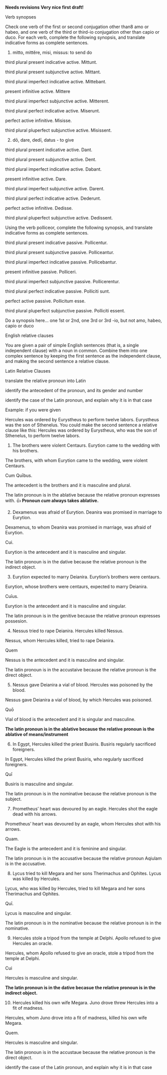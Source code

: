 **Needs revisions**
**Very nice first draft!**


Verb synopses

Check one verb of the first or second conjugation other than8 amo or habeo, and one verb of the third or third-io conjugation other than capio or duco. For each verb, complete the following synopsis, and translate indicative forms as complete sentences.

1. mitto, mittĕre, misi, missus: to send do

third plural present indicative active. Mittunt.

third plural present subjunctive active. Mittant.

third plural imperfect indicative active. Mittebant.

present infinitive active. Mittere

third plural imperfect subjunctive active. Mitterent.

third plural perfect indicative active. Miserunt.

perfect active infinitive. Misisse.

third plural pluperfect subjunctive active. Misissent.

2. dō, dare, dedī, datus - to give

third plural present indicative active. Dant.

third plural present subjunctive active. Dent.

third plural imperfect indicative active. Dabant.

present infinitive active. Dare.

third plural imperfect subjunctive active. Darent.

third plural perfect indicative active. Dederunt.

perfect active infinitive. Dedisse.

third plural pluperfect subjunctive active. Dedissent.


Using the verb polliceor, complete the following synopsis, and translate indicative forms as complete sentences.

third plural present indicative passive. Pollicentur.

third plural present subjunctive passive. Polliceantur.

third plural imperfect indicative passive. Pollicebantur.

present infinitive passive. Polliceri.

third plural imperfect subjunctive passive. Pollicerentur.

third plural perfect indicative passive. Polliciti sunt.

perfect active passive. Pollicitum esse.

third plural pluperfect subjunctive passive. Polliciti essent.

Do a synopsis here… one 1st or 2nd, one 3rd or 3rd -io, but not amo, habeo, capio or duco

English relative clauses

You are given a pair of simple English sentences (that is, a single independent clause) with a noun in common. Combine them into one complex sentence by keeping the first sentence as the independent clause, and making the second sentence a relative clause.

Latin Relative Clauses

translate the relative pronoun into Latin

identify the antecedent of the pronoun, and its gender and number

identify the case of the Latin pronoun, and explain why it is in that case

Example: if you were given

Hercules was ordered by Eurystheus to perform twelve labors. Eurystheus was the son of Sthenelus. You could make the second sentence a relative clause like this:
Hercules was ordered by Eurystheus, who was the son of Sthenelus, to perform twelve labors.

1. The brothers were violent Centaurs. Eurytion came to the wedding with his brothers.

The brothers, with whom Eurytion came to the wedding, were violent Centaurs.

Cum Quībus.

The antecedent is the brothers and it is masculine and plural.

The latin pronoun is in the ablative because the relative pronoun expresses with. 👍 **Pronoun *cum* always takes ablative.**

2. Dexamenus was afraid of Eurytion. Deanira was promised in marriage to Eurytion.

Dexamenus, to whom Deanira was promised in marriage, was afraid of Eurytion.

Cui.

Eurytion is the antecedent and it is masculine and singular.

The latin pronoun is in the dative because the relative pronoun is the indirect object.

3. Eurytion expected to marry Deianira. Eurytion’s brothers were centaurs.

Eurytion, whose brothers were centaurs, expected to marry Deianira.

Cuīus.

Eurytion is the antecedent and it is masculine and singular.

The latin pronoun is in the genitive because the relative pronoun expresses possesion.

4. Nessus tried to rape Deianira. Hercules killed Nessus.

Nessus, whom Hercules killed, tried to rape Deianira.

Quem

Nessus is the antecedent and it is masculine and singular.

The latin pronoun is in the accustaive because the relative pronoun is the direct object.

5. Nessus gave Deianira a vial of blood. Hercules was poisoned by the blood.

Nessus gave Deianira a vial of blood, by which Hercules was poisoned.

Quō

Vial of blood is the antecedent and it is singular and masculine.

**The latin pronoun is in the ablative because the relative pronoun is the ablative of means/instrument**

6. In Egypt, Hercules killed the priest Busiris. Busiris regularly sacrificed foreigners.

In Egypt, Hercules killed the priest Busiris, who regularly sacrificed foreigners.

Quī

Busiris is masculine and singular.

The latin pronoun is in the nominative because the relative pronoun is the subject.

7. Prometheus’ heart was devoured by an eagle. Hercules shot the eagle dead with his arrows.

Prometheus’ heart was devoured by an eagle, whom Hercules shot with his arrows.

Quam.

The Eagle is the antecedent and it is feminine and singular.

The latin pronoun is in the accusative because the relative pronoun Aqiulam is in the accusative.

8. Lycus tried to kill Megara and her sons Therimachus and Ophites. Lycus was killed by Hercules.

Lycus, who was killed by Hercules, tried to kill Megara and her sons Therimachus and Ophites.

Quī.

Lycus is masculine and singular.

The latin pronoun is in the nominative because the relative pronoun is in the nominative.

9. Hercules stole a tripod from the temple at Delphi. Apollo refused to give Hercules an oracle.

Hercules, whom Apollo refused to give an oracle, stole a tripod from the temple at Delphi.

Cui

Hercules is masculine and singular.

**The latin pronoun is in the dative becasue the relative pronoun is in the indirect object.**

10. Hercules killed his own wife Megara. Juno drove threw Hercules into a fit of madness.

Hercules, whom Juno drove into a fit of madness, killed his own wife Megara.

Quem.

Hercules is masculine and singular.

The latin pronoun is in the accustaue because the relative pronoun is the direct object.


identify the case of the Latin pronoun, and explain why it is in that case
